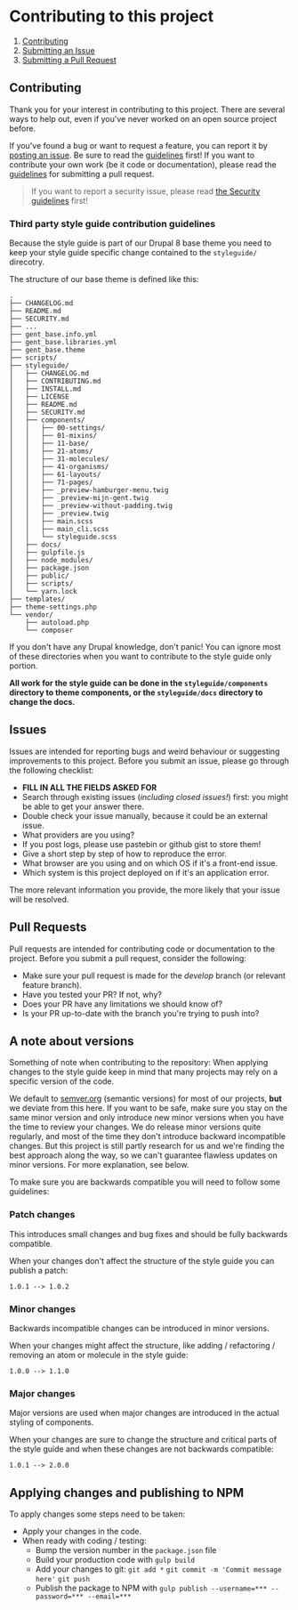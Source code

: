 # Contributing to this project

1. [Contributing](#contributing)
2. [Submitting an Issue](#issues)
3. [Submitting a Pull Request](#pull-requests)

## Contributing

Thank you for your interest in contributing to this project. There are several
ways to help out, even if you've never worked on an open source project before.

If you've found a bug or want to request a feature, you can report it by
[posting an issue](https://github.com/digipolisgent/drupal_theme_gent-base/issues/new).
Be sure to read the [guidelines](#issues) first! If you want to contribute
your own work (be it code or documentation), please read the
[guidelines](#pull-requests) for submitting a pull request.

> If you want to report a security issue, please read
> [the Security guidelines](SECURITY.md) first!

### Third party style guide contribution guidelines 

Because the style guide is part of our Drupal 8 base theme you need to keep 
your style guide specific change contained to the `styleguide/` direcotry.

The structure of our base theme is defined like this:

```
.
├── CHANGELOG.md
├── README.md
├── SECURITY.md
├── ...
├── gent_base.info.yml
├── gent_base.libraries.yml
├── gent_base.theme
├── scripts/
├── styleguide/
│   ├── CHANGELOG.md
│   ├── CONTRIBUTING.md
│   ├── INSTALL.md
│   ├── LICENSE
│   ├── README.md
│   ├── SECURITY.md
│   ├── components/
│   │   ├── 00-settings/
│   │   ├── 01-mixins/
│   │   ├── 11-base/
│   │   ├── 21-atoms/
│   │   ├── 31-molecules/
│   │   ├── 41-organisms/
│   │   ├── 61-layouts/
│   │   ├── 71-pages/
│   │   ├── _preview-hamburger-menu.twig
│   │   ├── _preview-mijn-gent.twig
│   │   ├── _preview-without-padding.twig
│   │   ├── _preview.twig
│   │   ├── main.scss
│   │   ├── main_cli.scss
│   │   └── styleguide.scss
│   ├── docs/
│   ├── gulpfile.js
│   ├── node_modules/
│   ├── package.json
│   ├── public/
│   ├── scripts/
│   └── yarn.lock
├── templates/
├── theme-settings.php
└── vendor/
    ├── autoload.php
    └── composer
```

If you don't have any Drupal knowledge, don't panic! You can ignore most of 
these directories when you want to contribute to the style guide only portion.

**All work for the style guide can be done in the `styleguide/components`
directory to theme components, or the `styleguide/docs` directory to change
the docs.**

## Issues

Issues are intended for reporting bugs and weird behaviour or suggesting
improvements to this project. Before you submit an issue, please go through the
following checklist:

* **FILL IN ALL THE FIELDS ASKED FOR**
* Search through existing issues (*including closed issues!*) first: you might
  be able to get your answer there.
* Double check your issue manually, because it could be an external issue.
* What providers are you using?
* If you post logs, please use pastebin or github gist to store them!
* Give a short step by step of how to reproduce the error.
* What browser are you using and on which OS if it's a front-end issue.
* Which system is this project deployed on if it's an application error.

The more relevant information you provide, the more likely that your issue will
be resolved.

## Pull Requests

Pull requests are intended for contributing code or documentation to the
project. Before you submit a pull request, consider the following:

* Make sure your pull request is made for the *develop* branch (or relevant
  feature branch).
* Have you tested your PR? If not, why?
* Does your PR have any limitations we should know of?
* Is your PR up-to-date with the branch you're trying to push into?

## A note about versions

Something of note when contributing to the repository: When applying changes to
the style guide keep in mind that many projects may rely on a specific version
of the code.

We default to [semver.org](http://semver.org) (semantic versions) for most of
our projects, **but** we deviate from this here. If you want to be safe, make
sure you stay on the same minor version and only introduce new minor versions
when you have the time to review your changes. We do release minor versions
quite regularly, and most of the time they don't introduce backward incompatible
changes. But this project is still partly research for us and we're finding the
best approach along the way, so we can't guarantee flawless updates on minor
versions. For more explanation, see below.

To make sure you are backwards compatible you will need to follow some
guidelines:

### Patch changes

This introduces small changes and bug fixes and should be fully backwards
compatible.

When your changes don't affect the structure of the style guide you can publish
a patch:

```nolang
1.0.1 --> 1.0.2
```

### Minor changes

Backwards incompatible changes can be introduced in minor versions.

When your changes might affect the structure, like adding / refactoring /
removing an atom or molecule in the style guide:

```nolang
1.0.0 --> 1.1.0
```

### Major changes

Major versions are used when major changes are introduced in the actual
styling of components.

When your changes are sure to change the structure and critical parts of the
style guide and when these changes are not backwards compatible:

```nolang
1.0.1 --> 2.0.0
```

## Applying changes and publishing to NPM

To apply changes some steps need to be taken:

* Apply your changes in the code.
* When ready with coding / testing:
  * Bump the version number in the `package.json` file
  * Build your production code with
    `gulp build`
  * Add your changes to git:
    `git add *`
    `git commit -m 'Commit message here'`
    `git push`
  * Publish the package to NPM with
    `gulp publish --username=*** --password=*** --email=***`
